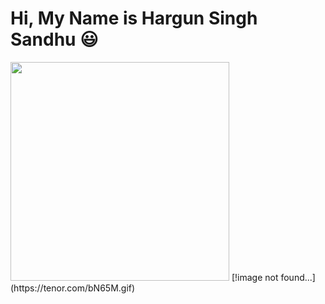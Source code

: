 # Hi, My Name is Hargun Singh Sandhu 😃 
<img src="https://tenor.com/bN65M.gif" height="350px" width="350px">
[!image not found...](https://tenor.com/bN65M.gif)
